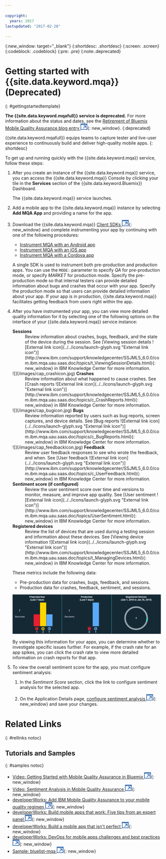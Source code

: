 ```yaml
---

copyright:
  years: 2017
lastupdated: "2017-02-28"

---
```

{:new_window: target="_blank"}
{:shortdesc: .shortdesc}
{:screen: .screen}
{:codeblock: .codeblock}
{:pre: .pre}
{:note:.deprecated}

# Getting started with {{site.data.keyword.mqa}} (Deprecated)
{: #gettingstartedtemplate}

**The {{site.data.keyword.mqafull}} service is deprecated.** For more information about the status and dates, see the [Retirement of Bluemix Mobile Quality Assurance blog entry ![External link icon](../../icons/launch-glyph.svg "External link icon")](https://www.ibm.com/blogs/bluemix/?p=72728){: new_window}.
{:deprecated}

{{site.data.keyword.mqafull}} equips teams to capture tester and live-user experience to continuously build and deliver high-quality mobile apps.
{: shortdesc}

To get up and running quickly with the {{site.data.keyword.mqa}} service, follow these steps:

1. After you create an instance <!--[create an instance](https://console.{DomainName}/docs/services/reqnsi.html#req_instance)-->of the {{site.data.keyword.mqa}} service, you can access the {{site.data.keyword.mqa}} Console by clicking your tile in the **Services** section of the {{site.data.keyword.Bluemix}} Dashboard.

	The {{site.data.keyword.mqa}} service launches.

2. Add a mobile app to the {{site.data.keyword.mqa}} instance by selecting **Add MQA App** and providing a name for the app.

3. Download the {{site.data.keyword.mqa}} [Client SDKs ![External link icon](../../icons/launch-glyph.svg "External link icon")](http://www.ibm.com/support/docview.wss?uid=swg27044490){: new_window} and complete instrumenting your app by continuing with one of the following procedures:

	* [Instrument MQA with an Android app](mqa_inst_app_android.html)
	* [Instrument MQA with an iOS app](mqa_inst_app_ios.html)
	* [Instrument MQA with a Cordova app](mqa_inst_app_cord.html)

	A single SDK is used to instrument both pre-production and production apps. You can use the ```MODE:``` parameter to specify *QA* for pre-production mode, or specify *MARKET* for production mode. Specify the pre-production mode so that internal testers can provide detailed information about bugs and crashes that occur with your app. Specify the production mode so that users can provide detailed information about your app. If your app is in production, {{site.data.keyword.mqa}} facilitates getting feedback from users right within the app.

4. After you have instrumented your app, you can view more detailed quality information for it by selecting one of the following options on the interface of your {{site.data.keyword.mqa}} service instance:

	<dl>
		<dt><strong>Sessions</strong></dt>
		<dd>Review information about crashes, bugs, feedback, and the state of the device during the session.  See [Viewing session details ![External link icon](../../icons/launch-glyph.svg "External link icon")](http://www.ibm.com/support/knowledgecenter/SSJML5_6.0.0/com.ibm.mqa.uau.saas.doc/topics/t_ViewingSessionDetails.html){: new_window} in IBM Knowledge Center for more information.</dd>
		<dt>![](/images/cap_crashicon.jpg) <strong>Crashes</strong></dt>
		<dd>Review information about what happened to cause crashes. See [Crash reports ![External link icon](../../icons/launch-glyph.svg "External link icon")](http://www.ibm.com/support/knowledgecenter/SSJML5_6.0.0/com.ibm.mqa.uau.saas.doc/topics/c_CrashReports.html){: new_window} in IBM Knowledge Center for more information.</dd>
		<dt>![](/images/cap_bugicon.jpg) <strong>Bugs</strong></dt>
		<dd>Review information reported by users such as bug reports, screen captures, and device details. See [Bug reports ![External link icon](../../icons/launch-glyph.svg "External link icon")](http://www.ibm.com/support/knowledgecenter/SSJML5_6.0.0/com.ibm.mqa.uau.saas.doc/topics/c_BugReports.html){: new_window} in IBM Knowledge Center for more information.</dd>
		<dt>![](/images/cap_feedbackicon.jpg) <strong>Feedback</strong></dt>
		<dd>Review user feedback responses to see who wrote the feedback, and when. See [User feedback ![External link icon](../../icons/launch-glyph.svg "External link icon")](http://www.ibm.com/support/knowledgecenter/SSJML5_6.0.0/com.ibm.mqa.uau.saas.doc/topics/c_UserFeedback.html){: new_window} in IBM Knowledge Center for more information.</dd>
		<dt><strong>Sentiment score (if configured)</strong></dt>
		<dd>Review the user sentiment score over time and versions to monitor, measure, and improve app quality. See [User sentiment ![External link icon](../../icons/launch-glyph.svg "External link icon")](http://www.ibm.com/support/knowledgecenter/SSJML5_6.0.0/com.ibm.mqa.uau.saas.doc/topics/UserSentiment.html){: new_window} in IBM Knowledge Center for more information.</dd>
		<dt><strong>Registered devices</strong></dt>
		<dd>Review the list of devices that are used during a testing session and information about these devices. See [Viewing device information ![External link icon](../../icons/launch-glyph.svg "External link icon")](http://www.ibm.com/support/knowledgecenter/SSJML5_6.0.0/com.ibm.mqa.uau.saas.doc/topics/t_ManagingDevices.html){: new_window} in IBM Knowledge Center for more information.</dd>
	</dl>

	These metrics include the following data:

	* Pre-production data for crashes, bugs, feedback, and sessions.
	* Production data for crashes, feedback, sentiment, and sessions.

	![Screen capture of the interface where you can view quality metrics for an app.](images/quality_metrics_saas4.gif)

	By viewing this information for your apps, you can determine whether to investigate specific issues further. For example, if the crash rate for an app spikes, you can click the crash rate to view more detailed information on crash reports for that app.

5. To view the overall sentiment score for the app, you must configure sentiment analysis:

	1. In the *Sentiment Score* section, click the link to configure sentiment analysis for the selected app.

	2. On the Application Details page, [configure sentiment analysis ![External link icon](../../icons/launch-glyph.svg "External link icon")](http://www.ibm.com/support/knowledgecenter/SSJML5_6.0.0/com.ibm.mqa.uau.saas.doc/topics/tEnablingUserSentiment.html){: new_window} and save your changes.


# Related Links
{: #rellinks notoc}

## Tutorials and Samples
{: #samples notoc}

* [Video: Getting Started with Mobile Quality Assurance in Bluemix ![External link icon](../../icons/launch-glyph.svg "External link icon")](https://www.youtube.com/watch?v=zHRfGatcKPM){: new_window}  
* [Video: Sentiment Analysis in Mobile Quality Assurance ![External link icon](../../icons/launch-glyph.svg "External link icon")](https://www.youtube.com/watch?v=uhkqb8BIn6k){: new_window}
* [developerWorks: Add IBM Mobile Quality Assurance to your mobile quality regimen ![External link icon](../../icons/launch-glyph.svg "External link icon")](http://www.ibm.com/developerworks/library/mo-mqa/index.html){: new_window}
* [developerWorks: Build mobile apps that work: Five tips from an expert panel ![External link icon](../../icons/launch-glyph.svg "External link icon")](http://www.ibm.com/developerworks/library/mo-mqa-tips/index.html){: new_window}
* [developerWorks: Build a mobile app that isn't perfect ![External link icon](../../icons/launch-glyph.svg "External link icon")](http://www.ibm.com/developerworks/library/mo-build-imperfect-mobile-app/){: new_window}
* [developerWorks: DevOps for mobile apps challenges and best practices ![External link icon](../../icons/launch-glyph.svg "External link icon")](http://www.ibm.com/developerworks/library/mo-bestdevops-mobileapps/index.html){: new_window}
* [Sample: bluelist-mqa ![External link icon](../../icons/launch-glyph.svg "External link icon")](https://hub.jazz.net/project/mobilecloud/bluelist-mqa/overview){: new_window}

